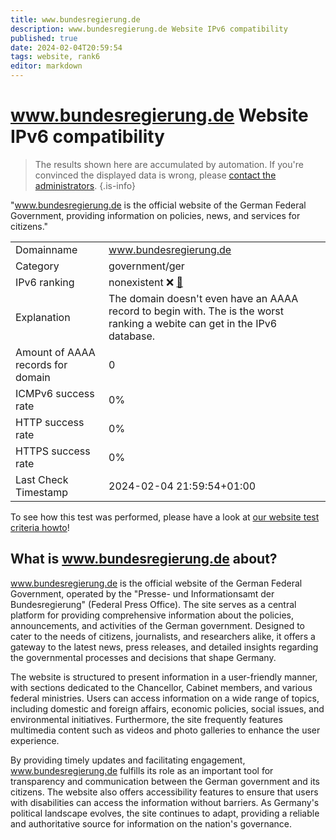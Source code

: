 ```yaml
---
title: www.bundesregierung.de
description: www.bundesregierung.de Website IPv6 compatibility
published: true
date: 2024-02-04T20:59:54
tags: website, rank6
editor: markdown
---
```


# www.bundesregierung.de Website IPv6 compatibility

> The results shown here are accumulated by automation. If you're convinced the displayed data is wrong, please [contact the administrators](/howto/chat). 
{.is-info}

"www.bundesregierung.de is the official website of the German Federal Government, providing information on policies, news, and services for citizens."


|   |   |
| - | - |
| Domainname | www.bundesregierung.de
| Category | government/ger |
| IPv6 ranking | nonexistent :x: [🔗](/howto/ranking) |
| Explanation | The domain doesn't even have an AAAA record to begin with. The is the worst ranking a webite can get in the IPv6 database. |
| Amount of AAAA records for domain | 0 |
| ICMPv6 success rate | 0%|
| HTTP success rate | 0% |
| HTTPS success rate | 0% |
| Last Check Timestamp | 2024-02-04 21:59:54+01:00 |

To see how this test was performed, please have a look at [our website test criteria howto](/howto/testcriteria/website)!


## What is www.bundesregierung.de about?
www.bundesregierung.de is the official website of the German Federal Government, operated by the "Presse- und Informationsamt der Bundesregierung" (Federal Press Office). The site serves as a central platform for providing comprehensive information about the policies, announcements, and activities of the German government. Designed to cater to the needs of citizens, journalists, and researchers alike, it offers a gateway to the latest news, press releases, and detailed insights regarding the governmental processes and decisions that shape Germany.

The website is structured to present information in a user-friendly manner, with sections dedicated to the Chancellor, Cabinet members, and various federal ministries. Users can access information on a wide range of topics, including domestic and foreign affairs, economic policies, social issues, and environmental initiatives. Furthermore, the site frequently features multimedia content such as videos and photo galleries to enhance the user experience.

By providing timely updates and facilitating engagement, www.bundesregierung.de fulfills its role as an important tool for transparency and communication between the German government and its citizens. The website also offers accessibility features to ensure that users with disabilities can access the information without barriers. As Germany's political landscape evolves, the site continues to adapt, providing a reliable and authoritative source for information on the nation's governance.


